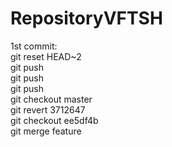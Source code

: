 # RepositoryVFTSH
1st commit:  
  git reset HEAD~2  
  git push  
  git push  
  git push  
  git checkout master  
  git revert 3712647  
  git checkout ee5df4b  
  git merge feature  
